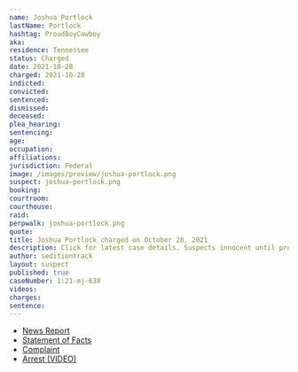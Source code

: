 ```yaml
---
name: Joshua Portlock
lastName: Portlock
hashtag: ProudBoyCowboy
aka:
residence: Tennessee
status: Charged
date: 2021-10-28
charged: 2021-10-28
indicted:
convicted:
sentenced:
dismissed:
deceased:
plea_hearing:
sentencing:
age:
occupation:
affiliations:
jurisdiction: Federal
image: /images/preview/joshua-portlock.png
suspect: joshua-portlock.png
booking:
courtroom:
courthouse:
raid:
perpwalk: joshua-portlock.png
quote:
title: Joshua Portlock charged on October 28, 2021
description: Click for latest case details. Suspects innocent until proven guilty.
author: seditiontrack
layout: suspect
published: true
caseNumber: 1:21-mj-638
videos:
charges:
sentence:
---
```

- [News Report](https://www.tennessean.com/story/news/crime/2021/11/04/joshua-john-portlock-tennessee-arrested-january-6-capitol-riot/6279607001/)
- [Statement of Facts](https://www.justice.gov/usao-dc/case-multi-defendant/file/1446266/download)
- [Complaint](https://www.justice.gov/usao-dc/case-multi-defendant/file/1446271/download)
- [Arrest (VIDEO)](https://www.wsmv.com/news/man-arrested-in-smyrna-for-january-6-capitol-riots/article_456b3068-3cdc-11ec-abff-d7d8c604b6c7.html)
